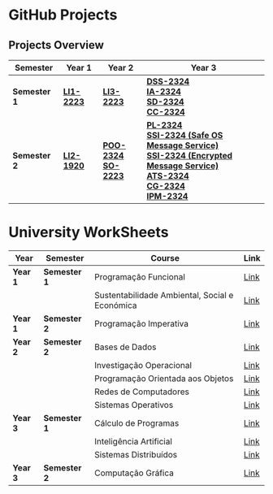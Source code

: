 # GitHub Projects

## Projects Overview

| **Semester** | **Year 1** | **Year 2** | **Year 3** |
|--------------|------------|------------|------------|
| **Semester 1** | [**LI1-2223**](https://github.com/NopeGuy/BlockDudeHaskell) | [**LI3-2223**](https://github.com/NopeGuy/LI3-2223) | [**DSS-2324**](https://github.com/NopeGuy/DSS-2324) <br> [**IA-2324**](https://github.com/NopeGuy/IA-2324) <br> [**SD-2324**](https://github.com/NopeGuy/SD-2324) <br> [**CC-2324**](https://github.com/NopeGuy/CC-2324/tree/main) |
| **Semester 2** | [**LI2-1920**](https://github.com/NopeGuy/LI2-1920) | [**POO-2324**](https://github.com/NopeGuy/POO-2324) <br> [**SO-2223**](https://github.com/NopeGuy/SO2223) | [**PL-2324**](https://github.com/NopeGuy/PL-2324) <br> [**SSI-2324 (Safe OS Message Service)**](https://github.com/NopeGuy/SSI-2324/tree/main/TPs/TP2) <br> [**SSI-2324 (Encrypted Message Service)**](https://github.com/NopeGuy/SSI-2324/tree/main/TPs/TP1) <br> [**ATS-2324**](https://github.com/NopeGuy/ATS-2324) <br> [**CG-2324**](https://github.com/NopeGuy/CG-2324) <br> [**IPM-2324**](https://github.com/NopeGuy/IPM-2324) |



# University WorkSheets

| **Year** | **Semester** | **Course** | **Link** |
|----------|--------------|------------|----------|
| **Year 1** | **Semester 1** | Programação Funcional | [Link](https://github.com/NopeGuy/University-WorkSheets/tree/main/1%C2%BA%20Ano/PF) |
| | | Sustentabilidade Ambiental, Social e Económica | [Link](https://niceme.me/) |
| **Year 1** | **Semester 2** | Programação Imperativa | [Link](https://github.com/NopeGuy/University-WorkSheets/tree/main/1%C2%BA%20Ano/PI) |
| **Year 2** | **Semester 2** | Bases de Dados | [Link](https://github.com/NopeGuy/University-WorkSheets/tree/main/2%C2%BA%20Ano/BD) |
| | | Investigação Operacional | [Link](https://github.com/NopeGuy/University-WorkSheets/tree/main/2%C2%BA%20Ano/IO) |
| | | Programação Orientada aos Objetos | [Link](https://github.com/NopeGuy/University-WorkSheets/tree/main/2%C2%BA%20Ano/POO) |
| | | Redes de Computadores | [Link](https://github.com/NopeGuy/University-WorkSheets/tree/main/2%C2%BA%20Ano/RC) |
| | | Sistemas Operativos | [Link](https://github.com/NopeGuy/University-WorkSheets/tree/main/2%C2%BA%20Ano/SO) |
| **Year 3** | **Semester 1** | Cálculo de Programas | [Link](https://github.com/NopeGuy/University-WorkSheets/tree/main/3%C2%BA%20Ano/CP) |
| | | Inteligência Artificial | [Link](https://github.com/NopeGuy/University-WorkSheets/tree/main/3%C2%BA%20Ano/IA) |
| | | Sistemas Distribuídos | [Link](https://github.com/NopeGuy/University-WorkSheets/tree/main/3%C2%BA%20Ano/SD) |
| **Year 3** | **Semester 2** | Computação Gráfica | [Link](https://github.com/NopeGuy/University-WorkSheets/tree/main/3%C2%BA%20Ano/CG)  |


